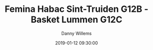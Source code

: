 ---
layout: album
title: Femina Habac Sint-Truiden G12B - Basket Lummen G12C
description: Competitie wedstrijd tussen Femina Habac Sint-Truiden G12B en Basket Lummen G12C.
date: 2019-01-12 09:30:00
cover: /albums/2019-01-12-Femina-Habac-Sint-Truiden-G12B-Basket-Lummen-G12C/thumbnails/DSC_0075.jpg
author: Danny Willems
pagination: 
  enabled: true
  images: true
  imageLayout: image
  itemsPerPage: 64
---